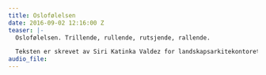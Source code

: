 ```yaml
---
title: Oslofølelsen
date: 2016-09-02 12:16:00 Z
teaser: |-
  Oslofølelsen. Trillende, rullende, rutsjende, rallende.

  Teksten er skrevet av Siri Katinka Valdez for landskapsarkitekontoret La la Tøyen.
audio_file: 
---
```


